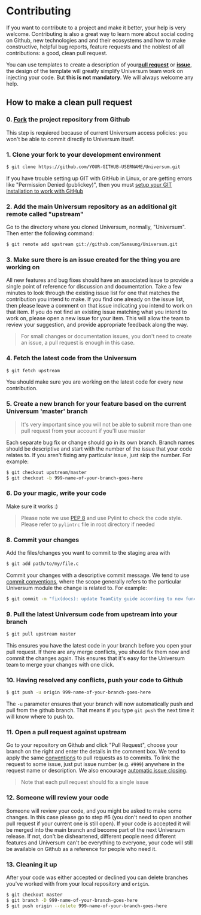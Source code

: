 # Contributing

If you want to contribute to a project and make it better, your help is very welcome.
Contributing is also a great way to learn more about social coding on Github,
new technologies and and their ecosystems and how to make constructive,
helpful bug reports, feature requests and the noblest of all contributions:
a good, clean pull request.

You can use templates to create a description of your[**pull request**](PULL_REQUEST_TEMPLATE.md)
or [**issue**](ISSUE_TEMPLATE.md), the design of the template will greatly simplify
Universum team work on injecting your code. But **this is not mandatory**.
We will always welcome any help.


## How to make a clean pull request

### 0. [Fork](http://help.github.com/fork-a-repo/) the project repository from Github

This step is requiered because of current Universum access policies: you won't be able to commit
directly to Universum itself.


### 1. Clone your fork to your development environment

```sh
$ git clone https://github.com/YOUR-GITHUB-USERNAME/Universum.git
```
If you have trouble setting up GIT with GitHub in Linux,
or are getting errors like "Permission Denied (publickey)",
then you must [setup your GIT installation to work with GitHub](http://help.github.com/linux-set-up-git/)


### 2. Add the main Universum repository as an additional git remote called "upstream"

Go to the directory where you cloned Universum, normally, "Universum". Then enter the following command:
```sh
$ git remote add upstream git://github.com/Samsung/Universum.git
```

### 3. Make sure there is an issue created for the thing you are working on

All new features and bug fixes should have an associated issue to provide a single point of reference
for discussion and documentation. Take a few minutes to look through the existing issue list
for one that matches the contribution you intend to make. If you find one already on the issue list,
then please leave a comment on that issue indicating you intend to work on that item.
If you do not find an existing issue matching what you intend to work on, please open a new issue
for your item. This will allow the team to review your suggestion,
and provide appropriate feedback along the way.

> For small changes or documentation issues, you don't need to create an issue,
a pull request is enough in this case.


### 4. Fetch the latest code from the Universum

```sh
$ git fetch upstream
```
You should make sure you are working on the latest code for every new contribution.


### 5. Create a new branch for your feature based on the current Universum 'master' branch

> It's very important since you will not be able to submit more than one pull request
from your account if you'll use master

Each separate bug fix or change should go in its own branch.
Branch names should be descriptive and start with the number of the issue that your code relates to.
If you aren't fixing any particular issue, just skip the number. For example:
```sh
$ git checkout upstream/master
$ git checkout -b 999-name-of-your-branch-goes-here
```

### 6. Do your magic, write your code

Make sure it works :)

> Please note we use [PEP 8](https://www.python.org/dev/peps/pep-0008/) and use Pylint to check
the code style. Please refer to `pylintrc` file in root directory if needed


### 8. Commit your changes

Add the files/changes you want to commit to the staging area with
```sh
$ git add path/to/my/file.c
```

Commit your changes with a descriptive commit message.
We tend to use [commit conventions](https://www.conventionalcommits.org/),
where the scope generally refers to the particular Universum module the change is related to.
For example:
```sh
$ git commit -m "fix(docs): update TeamCity guide according to new functionality"
```

### 9. Pull the latest Universum code from upstream into your branch

```sh
$ git pull upstream master
```
This ensures you have the latest code in your branch before you open your pull request.
If there are any merge conflicts, you should fix them now and commit the changes again.
This ensures that it's easy for the Universum team to merge your changes with one click.


### 10. Having resolved any conflicts, push your code to Github

```sh
$ git push -u origin 999-name-of-your-branch-goes-here
```

The `-u` parameter ensures that your branch will now automatically push and pull from the github branch.
That means if you type `git push` the next time it will know where to push to.


### 11. Open a pull request against upstream

Go to your repository on Github and click "Pull Request",
choose your branch on the right and enter the details in the comment box.
We tend to apply the same [conventions](https://www.conventionalcommits.org/)
to pull requests as to commits. To link the request to some issue,
just put issue number (e.g. `#999`) anywhere in the request name or description.
We also encourage [automatic issue closing](https://help.github.com/articles/closing-issues-using-keywords/).

> Note that each pull request should fix a single issue


### 12. Someone will review your code

Someone will review your code, and you might be asked to make some changes.
In this case please go to step #6 (you don't need to open another pull request
if your current one is still open). If your code is accepted it will be merged
into the main branch and become part of the next Universum release.
If not, don't be disheartened, different people need different features
and Universum can't be everything to everyone, your code will still be available
on Github as a reference for people who need it.


### 13. Cleaning it up

After your code was either accepted or declined you can delete branches you've worked with
from your local repository and `origin`.
```sh
$ git checkout master
$ git branch -D 999-name-of-your-branch-goes-here
$ git push origin --delete 999-name-of-your-branch-goes-here
```
